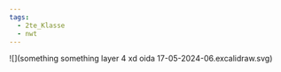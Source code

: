 ```yaml
---
tags:
  - 2te_Klasse
  - nwt
---
```

![](something something layer 4 xd oida 17-05-2024-06.excalidraw.svg)